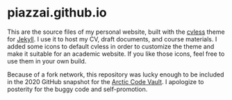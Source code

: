 # piazzai.github.io

This are the source files of my personal website, built with the [cvless](https://github.com/piazzai/cvless) theme for [Jekyll](https://jekyllrb.com). I use it to host my CV, draft documents, and course materials. I added some icons to default cvless in order to customize the theme and make it suitable for an academic website. If you like those icons, feel free to use them in your own build.

Because of a fork network, this repository was lucky enough to be included in the 2020 GitHub snapshot for the [Arctic Code Vault](https://archiveprogram.github.com/arctic-vault). I apologize to posterity for the buggy code and self-promotion.
